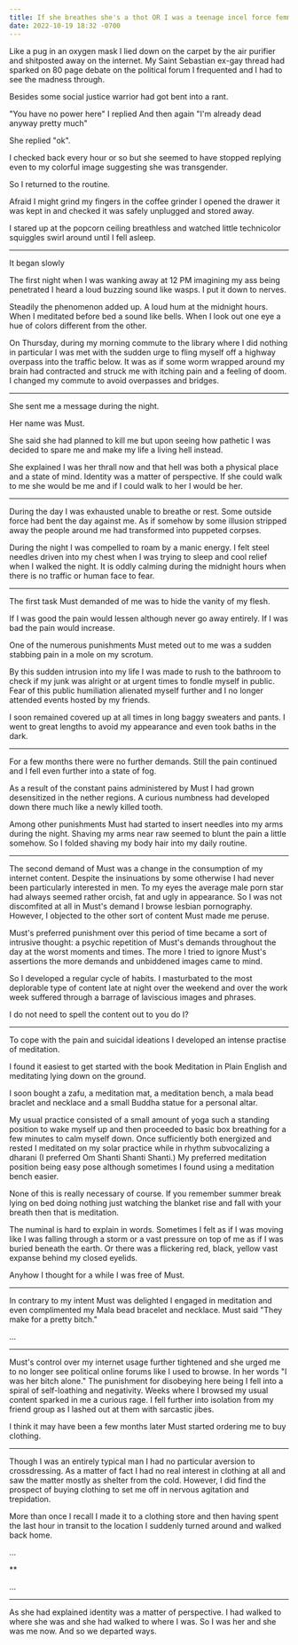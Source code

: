 ```yaml
---
title: If she breathes she's a thot OR I was a teenage incel force femmed by a vampire
date: 2022-10-19 18:32 -0700
---
```


Like a pug in an oxygen mask I lied down on the carpet by the air
purifier and shitposted away on the internet. My Saint Sebastian
ex-gay thread had sparked on 80 page debate on the political forum I
frequented and I had to see the madness through.

Besides some social justice warrior had got bent into a rant.

"You have no power here" I replied And then again "I'm already dead
anyway pretty much"

She replied "ok".

I checked back every hour or so but she seemed to have stopped
replying even to my colorful image suggesting she was transgender.

So I returned to the routine.

Afraid I might grind my fingers in the coffee grinder I opened the
drawer it was kept in and checked it was safely unplugged and stored
away.

I stared up at the popcorn ceiling breathless and watched little
technicolor squiggles swirl around until I fell asleep.

***

It began slowly

The first night when I was wanking away at 12 PM imagining my ass
being penetrated I heard a loud buzzing sound like wasps. I put it
down to nerves.

Steadily the phenomenon added up. A loud hum at the midnight
hours. When I meditated before bed a sound like bells. When I look out
one eye a hue of colors different from the other.

On Thursday, during my morning commute to the library where I did
nothing in particular I was met with the sudden urge to fling myself
off a highway overpass into the traffic below. It was as if some worm
wrapped around my brain had contracted and struck me with itching pain
and a feeling of doom. I changed my commute to avoid overpasses and
bridges.

***

She sent me a message during the night.

Her name was Must.

She said she had planned to kill me but upon seeing how pathetic I was
decided to spare me and make my life a living hell instead.

She explained I was her thrall now and that hell was both a physical
place and a state of mind. Identity was a matter of perspective. If
she could walk to me she would be me and if I could walk to her I
would be her.

***

During the day I was exhausted unable to breathe or rest. Some outside
force had bent the day against me. As if somehow by some illusion
stripped away the people around me had transformed into puppeted
corpses.

During the night I was compelled to roam by a manic energy. I felt
steel needles driven into my chest when I was trying to sleep and cool
relief when I walked the night. It is oddly calming during the
midnight hours when there is no traffic or human face to fear.

***

The first task Must demanded of me was to hide the vanity of my flesh.

If I was good the pain would lessen although never go away
entirely. If I was bad the pain would increase.

One of the numerous punishments Must meted out to me was a sudden
stabbing pain in a mole on my scrotum.

By this sudden intrusion into my life I was made to rush to the
bathroom to check if my junk was alright or at urgent times to fondle
myself in public. Fear of this public humiliation alienated myself
further and I no longer attended events hosted by my friends.

I soon remained covered up at all times in long baggy sweaters and
pants. I went to great lengths to avoid my appearance and even took
baths in the dark.

***

For a few months there were no further demands. Still the pain
continued and I fell even further into a state of fog.

As a result of the constant pains administered by Must I had grown
desensitized in the nether regions. A curious numbness had developed
down there much like a newly killed tooth.

Among other punishments Must had started to insert needles into my
arms during the night. Shaving my arms near raw seemed to blunt the
pain a little somehow.  So I folded shaving my body hair into my daily
routine.

***

The second demand of Must was a change in the consumption of my
internet content.  Despite the insinuations by some otherwise I had
never been particularly interested in men.  To my eyes the average
male porn star had always seemed rather orcish, fat and ugly in
appearance.  So I was not discomfited at all in Must's demand I browse
lesbian pornography.  However, I objected to the other sort of content
Must made me peruse.

Must's preferred punishment over this period of time became a sort of
intrusive thought: a psychic repetition of Must's demands throughout
the day at the worst moments and times. The more I tried to ignore
Must's assertions the more demands and unbiddened images came to mind.

So I developed a regular cycle of habits. I masturbated to the most
deplorable type of content late at night over the weekend and over the
work week suffered through a barrage of laviscious images and phrases.

I do not need to spell the content out to you do I?

***

To cope with the pain and suicidal ideations I developed an intense
practise of meditation.

I found it easiest to get started with the book Meditation in Plain
English and meditating lying down on the ground. 

I soon bought a zafu, a meditation mat, a meditation bench, a mala
bead braclet and necklace and a small Buddha statue for a personal
altar.

My usual practice consisted of a small amount of yoga such a standing
position to wake myself up and then proceeded to basic box breathing
for a few minutes to calm myself down. Once sufficiently both
energized and rested I meditated on my solar practice while in rhythm
subvocalizing a dharani (I preferred Om Shanti Shanti Shanti.) My
preferred meditation position being easy pose although sometimes I
found using a meditation bench easier.

None of this is really necessary of course. If you remember summer
break lying on bed doing nothing just watching the blanket rise and
fall with your breath then that is meditation.

The numinal is hard to explain in words.  Sometimes I felt as if I was
moving like I was falling through a storm or a vast pressure on top of
me as if I was buried beneath the earth.  Or there was a flickering
red, black, yellow vast expanse behind my closed eyelids.

Anyhow I thought for a while I was free of Must.

***

In contrary to my intent Must was delighted I engaged in meditation
and even complimented my Mala bead bracelet and necklace.  Must said
"They make for a pretty bitch."

...


***

Must's control over my internet usage further tightened and she urged
me to no longer see political online forums like I used to browse.  In
her words "I was her bitch alone."  The punishment for disobeying here
being I fell into a spiral of self-loathing and negativity. Weeks
where I browsed my usual content sparked in me a curious rage.  I fell
further into isolation from my friend group as I lashed out at them
with sarcastic jibes.

I think it may have been a few months later Must started ordering me
to buy clothing.

***

Though I was an entirely typical man I had no particular aversion to
crossdressing. As a matter of fact I had no real interest in clothing
at all and saw the matter mostly as shelter from the cold.  However, I
did find the prospect of buying clothing to set me off in nervous
agitation and trepidation.

More than once I recall I made it to a clothing store and then having
spent the last hour in transit to the location I suddenly turned
around and walked back home.

...

**

...

***

As she had explained identity was a matter of perspective. I had
walked to where she was and she had walked to where I was. So I was
her and she was me now. And so we departed ways.
